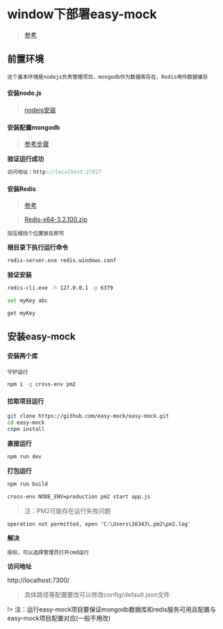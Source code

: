 # window下部署easy-mock

> [参考](https://blog.csdn.net/wxj_ios/article/details/84749700)

## 前置环境

	这个基本环境是nodejs负责管理项目，mongodb作为数据库存在，Redis用作数据缓存

#### 安装node.js

> [nodejs安装](知识笔记/大前端/nodejs/nodejs开发/nodejs入门.md)

#### 安装配置mongodb

> [参考步骤](https://blog.csdn.net/heshushun/article/details/77776706)

**验证运行成功**

```js
访问地址：http://localhost:27017
```

#### 安装Redis

> [参考](http://www.runoob.com/redis/redis-install.html)

> [Redis-x64-3.2.100.zip](https://github.com/microsoftarchive/redis/releases/download/win-3.2.100/Redis-x64-3.2.100.zip)

	加压缩找个位置放在即可

**根目录下执行运行命令**

```bash
redis-server.exe redis.windows.conf
```

**验证安装**

```bash
redis-cli.exe -h 127.0.0.1 -p 6379

set myKey abc

get myKey
```

## 安装easy-mock

#### 安装两个库

	守护运行

```bash
npm i -g cross-env pm2
```

#### 拉取项目运行

```bash
git clone https://github.com/easy-mock/easy-mock.git
cd easy-mock
cnpm install
```

**直接运行**

```bash
npm run dev
```

**打包运行**

```bash
npm run build

cross-env NODE_ENV=production pm2 start app.js
```

> 注：PM2可能存在运行失败问题

	operation not permitted, open 'C:\Users\16343\.pm2\pm2.log'

**解决**

	授权，可以选择管理员打开cmd运行

**访问地址**

http://localhost:7300/

> 具体路径等配置要改可以修改config/default.json文件

!> 注：运行easy-mock项目要保证mongodb数据库和redis服务可用且配置与easy-mock项目配置对应(一般不用改)